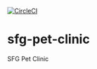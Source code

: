 [![CircleCI](https://circleci.com/gh/Trutovik/sfg-pet-clinic/tree/main.svg?style=svg)](https://circleci.com/gh/Trutovik/sfg-pet-clinic/tree/main)

# sfg-pet-clinic

SFG Pet Clinic
